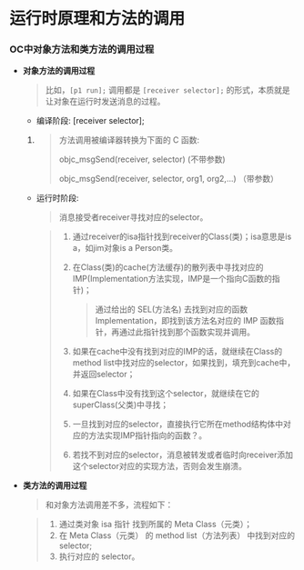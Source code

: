 # 运行时原理和方法的调用

### OC中对象方法和类方法的调用过程

- **对象方法的调用过程**

  > 比如，`[p1 run];` 调用都是 `[receiver selector];` 的形式，本质就是让对象在运行时发送消息的过程。

  - 编译阶段: [receiver selector];

  1. > 方法调用被编译器转换为下面的 C 函数:
     >
     > objc_msgSend(receiver, selector) (不带参数)
     >
     > objc_msgSend(receiver, selector, org1, org2,...) （带参数）

  - 运行时阶段: 

    > 消息接受者receiver寻找对应的selector。

    > 1. 通过receiver的isa指针找到receiver的Class(类)；isa意思是is a，如jim对象is a Person类。
    >
    > 2. 在Class(类)的cache(方法缓存)的散列表中寻找对应的IMP(Implementation方法实现，IMP是一个指向C函数的指针)；
    >
    >    > 通过给出的 SEL(方法名) 去找到对应的函数Implementation，即找到该方法名对应的 IMP 函数指针，再通过此指针找到那个函数实现并调用。
    >
    > 3. 如果在cache中没有找到对应的IMP的话，就继续在Class的method list中找对应的selector，如果找到，填充到cache中，并返回selector；
    >
    > 4. 如果在Class中没有找到这个selector，就继续在它的superClass(父类)中寻找；
    >
    > 5. 一旦找到对应的selector，直接执行它所在method结构体中对应的方法实现IMP指针指向的函数？。
    >
    > 6. 若找不到对应的selector，消息被转发或者临时向receiver添加这个selector对应的实现方法，否则会发生崩溃。

- **类方法的调用过程**

  > 和对象方法调用差不多，流程如下：

  > 1. 通过类对象 isa 指针 找到所属的 Meta Class（元类）；
  > 2. 在 Meta Class（元类） 的 method list（方法列表） 中找到对应的 selector;
  > 3. 执行对应的 selector。

